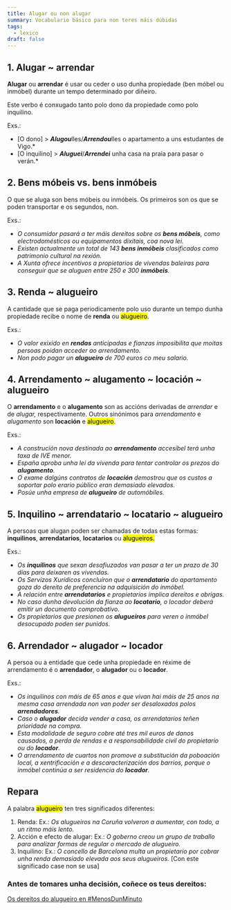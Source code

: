 ```yaml
---
title: Alugar ou non alugar
summary: Vocabulario básico para non teres máis dúbidas
tags:
  - lexico
draft: false
---
```

## 1. Alugar ~ arrendar

**Alugar** ou **arrendar** é usar ou ceder o uso dunha propiedade (ben móbel ou inmóbel) durante un tempo determinado por diñeiro.

Este verbo é conxugado tanto polo dono da propiedade como polo inquilino.

Exs.:

* \[O dono] > ***Alugou***lles/***Arrendou***lles o apartamento a uns estudantes de Vigo.*
* \[O inquilino] > ***Aluguei***/***Arrendei*** unha casa na praia para pasar o verán.*

## 2. Bens móbeis vs. bens inmóbeis

O que se aluga son bens móbeis ou inmóbeis. Os primeiros son os que se poden transportar e os segundos, non.

Exs.:

* *O consumidor pasará a ter máis dereitos sobre os **bens móbeis**, como electrodomésticos ou equipamentos dixitais, coa nova lei.*
* *Existen actualmente un total de 143 **bens inmóbeis** clasificados como patrimonio cultural na rexión.*
* *A Xunta ofrece incentivos a propietarios de vivendas baleiras para conseguir que se aluguen entre 250 e 300 **inmóbeis**.*

## 3. Renda ~ alugueiro

A cantidade que se paga periodicamente polo uso durante un tempo dunha propiedade recibe o nome de **renda** ou <mark>alugueiro</mark>.

Exs.: 

* *O valor exixido en **rendas** anticipadas e fianzas imposibilita que moitas persoas poidan acceder ao arrendamento.*
* *Non podo pagar un **alugueiro** de 700 euros co meu salario.*

## 4. Arrendamento \~ alugamento \~ locación ~ alugueiro

O **arrendamento** e o **alugamento** son as accións derivadas de *arrendar* e de *alugar,* respectivamente. Outros sinónimos para *arrendamento* e *alugamento* son **locación** e <mark>alugueiro</mark>.

Exs.:

* *A construción nova destinada ao **arrendamento** accesíbel terá unha taxa de IVE menor.*
* *España aproba unha lei da vivenda para tentar controlar os prezos do **alugamento**.*
* *O exame dalgúns contratos de **locación** demostrou que os custos a soportar polo erario público eran demasiado elevados.*
* *Posúe unha empresa de **alugueiro** de automóbiles.*

## 5. Inquilino \~ arrendatario \~ locatario ~ alugueiro

A persoas que alugan poden ser chamadas de todas estas formas: **inquilinos**, **arrendatarios**, **locatarios** ou <mark>alugueiros.</mark>

Exs.:

* *Os **inquilinos** que sexan desafiuzados van pasar a ter un prazo de 30 días para deixaren as vivendas.*
* *Os Servizos Xurídicos concluíron que o **arrendatario** do apartamento goza do dereito de preferencia na adquisición do inmóbel.*
* *A relación entre **arrendatarios** e propietarios implica dereitos e obrigas.*
* *No caso dunha devolución da fianza ao **locatario**, o locador deberá emitir un documento comprobativo.*
* *Os propietarios que presionen os **alugueiros** para veren o inmóbel desocupado poden ser punidos.*

## 6. Arrendador \~ alugador \~ locador

A persoa ou a entidade que cede unha propiedade en réxime de arrendamento é o **arrendador**, o **alugador** ou o **locador**.

Exs.:

* *Os inquilinos con máis de 65 anos e que vivan hai máis de 25 anos na mesma casa arrendada non van poder ser desaloxados polos **arrendadores**.*
* *Caso o **alugador** decida vender a casa, os arrendatarios teñen prioridade na compra.*
* *Esta modalidade de seguro cobre até tres mil euros de danos causados, a perda de rendas e a responsabilidade civil do propietario ou do **locador**.*
* *O arrendamento de cuartos non promove a substitución da poboación local, a xentrificación e a descaracterización dos barrios, porque o inmóbel continúa a ser residencia do **locador**.*

## Repara

A palabra <mark>alugueiro</mark> ten tres significados diferentes:

1. Renda: Ex.: *Os alugueiros na Coruña volveron a aumentar, con todo, a un ritmo máis lento.*
2. Acción e efecto de alugar: Ex.: *O goberno creou un grupo de traballo para analizar formas de regular o mercado de alugueiro.*
3. Inquilino: Ex.: *O concello de Barcelona multa un propietario por cobrar unha renda demasiado elevada aos seus alugueiros.* \[Con este significado case non se usa]

### Antes de tomares unha decisión, coñece os teus dereitos:

[Os dereitos do alugueiro en #MenosDunMinuto](https://youtube.com/shorts/qgkob9KrGjo?feature=share)